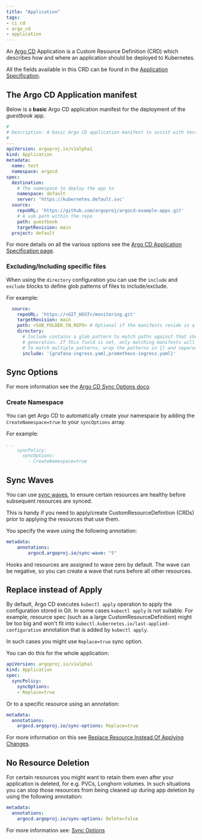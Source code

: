 ```yaml
---
title: "Application"
tags:
- ci_cd
- argo_cd
- application
---
```


An [Argo CD](https://argo-cd.readthedocs.io/en/stable/) Application is a Custom Resource Definition (CRD) which describes
how and where an application should be deployed to Kubernetes.
<!--more-->
All the fields available in this CRD can be found in the [Application Specification](https://argo-cd.readthedocs.io/en/stable/user-guide/application-specification/).

## The Argo CD Application manifest

Below is a **basic** Argo CD application manifest for the deployment of the _guestbook_ app.

```yaml
#
# Description: A basic Argo CD application manifest to assist with testing.
#
---
apiVersion: argoproj.io/v1alpha1
kind: Application
metadata:
  name: test
  namespace: argocd
spec:
  destination:
    # The namespace to deploy the app to
    namespace: default
    server: 'https://kubernetes.default.svc'
  source:
    repoURL: 'https://github.com/argoproj/argocd-example-apps.git'
    # A sub path within the repo
    path: guestbook
    targetRevision: main
  project: default
```

For more details on all the various options see the [Argo CD Application Specification page](https://argo-cd.readthedocs.io/en/stable/user-guide/application-specification/).

### Excluding/Including specific files

When using the `directory` configuration you can use the `include` and `exclude` blocks to define glob patterns of files
to include/exclude.

For example:

```yaml
  source:
    repoURL: 'https://<GIT_HOST>/monitoring.git'
    targetRevision: main
    path: <SUB_FOLDER_IN_REPO> # Optional if the manifests reside in a sub-folder of the repo
    directory:
      # Include contains a glob pattern to match paths against that should be explicitly included during manifest
      # generation. If this field is set, only matching manifests will be included.
      # To match multiple patterns, wrap the patterns in {} and separate them with commas. For example: '{*.yml,*.yaml}'
      include: '{grafana-ingress.yaml,prometheus-ingress.yaml}'
```

## Sync Options

For more information see the [Argo CD Sync Options doco](https://argo-cd.readthedocs.io/en/stable/user-guide/sync-options/).

### Create Namespace

You can get Argo CD to automatically create your namespace by adding the `CreateNamespace=true` to your `syncOptions` array.

For example:

```yaml
...
    syncPolicy:
      syncOptions:
        - CreateNamespace=true
```

## Sync Waves

You can use [sync waves](https://argo-cd.readthedocs.io/en/stable/user-guide/sync-waves/#how-do-i-configure-waves),
to ensure certain resources are healthy before subsequent resources are synced.

This is handy if you need to apply/create CustomResourceDefinition (CRDs) prior to applying the resources that use them.

You specify the wave using the following annotation:
```yaml
metadata:
    annotations:
        argocd.argoproj.io/sync-wave: "5"
```

Hooks and resources are assigned to wave zero by default. The wave can be negative, so you can create a wave that runs
before all other resources.

## Replace instead of Apply

By default, Argo CD executes `kubectl apply` operation to apply the configuration stored in Git.
In some cases `kubectl apply` is not suitable. For example, resource spec (such as a large CustomResourceDefinition) might be
too big and won't fit into `kubectl.kubernetes.io/last-applied-configuration` annotation that is added by `kubectl apply`.

In such cases you might use `Replace=true` sync option.

You can do this for the whole application:

```yaml
apiVersion: argoproj.io/v1alpha1
kind: Application
spec:
  syncPolicy:
    syncOptions:
    - Replace=true
```

Or to a specific resource using an annotation:

```yaml
metadata:
  annotations:
    argocd.argoproj.io/sync-options: Replace=true
```

For more information on this see [Replace Resource Instead Of Applying Changes](https://argo-cd.readthedocs.io/en/stable/user-guide/sync-options/#replace-resource-instead-of-applying-changes).

## No Resource Deletion

For certain resources you might want to retain them even after your application is deleted, for e.g. PVCs, Longhorn volumes.
In such situations you can stop those resources from being cleaned up during app deletion by using the following annotation:

```yaml
metadata:
  annotations:
    argocd.argoproj.io/sync-options: Delete=false
```

For more information see: [Sync Options](https://argo-cd.readthedocs.io/en/stable/user-guide/sync-options/#no-resource-deletion)


